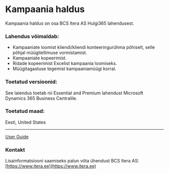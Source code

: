 # Kampaania haldus

Kampaania haldus on osa BCS Itera AS Hulgi365 lahendusest.

### Lahendus võimaldab:
* Kampaaniate loomist kliendi/kliendi konteeringurühma põhiselt, selle põhjal müügitellimuse vormistamist.
* Kampaaniate kopeerimist.
* Ridade kopeerimist Excelist kampaania loomiseks.
* Müügitagastuse tegemist kampaaniamüügi korral.

### Toetatud versioonid:
See laiendus toetab nii Essential and Premium lahendust Microsoft Dynamics 365 Business Centralile.

### Toetatud maad:
Eesti, United States

---

[User Guide](help.md)

### Kontakt

Lisainformatsiooni saamiseks palun võta ühendust BCS Itera AS:
[https://www.itera.ee](https://www.itera.ee)
